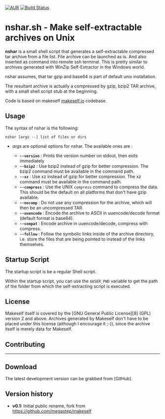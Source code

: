 [![AUR](https://img.shields.io/aur/license/yaourt.svg)](https://www.gnu.org/licenses/old-licenses/gpl-2.0.en.html)
[![Build Status](https://travis-ci.org/andriyg76/nshar.svg?branch=master)](https://travis-ci.org/andriyg76/nshar)

# nshar.sh - Make self-extractable archives on Unix

**nshar** is a small shell script that generates a self-extractable
compressed tar archive from a file list. File archive can be launched as is. And also inserted as command into remote ssh terminal. This is pretty
similar to archives generated with WinZip Self-Extractor in the Windows world.

nshar assumes, that tar gzip and base64 is part of default unix installation.

The resultant archive is actually a compressed by gzip, bzip2 TAR archive, with a small shell script stub at the
beginning. 

Code is based on makeself [makeself.io](http://makeself.io) codebase.

## Usage

The syntax of nshar is the following:

```
nshar [args --] list of files or dirs
```

  * _args_ are optional options for nshar. The available ones are :

    * **`--version`** : Prints the version number on stdout, then exits immediately
    * **`--bzip2`** : Use bzip2 instead of gzip for better compression. The bzip2 command must be available in the command path. 
    * **`--xz`** : Use xz instead of gzip for better compression. The xz command must be available in the command path. 
    * **`--compress`** : Use the UNIX `compress` command to compress the data. This should be the default on all platforms that don't have gzip available.
    * **`--nocomp`** : Do not use any compression for the archive, which will then be an uncompressed TAR.
    * **`--uuencode`** : Encode the archive to ASCII in uuencode/decode format (default format is base64).
    * **`--compat`** : Encode archive in uuencode/decode, compress with compress. 
    * **`--follow`** : Follow the symbolic links inside of the archive directory, i.e. store the files that are being pointed to instead of the links themselves.

## Startup Script

The startup script is be a regular Shell script. 

Within the startup script, you can use the `$USER_PWD` variable to get the path of the folder from which the self-extracting script is executed. 

## License

Makeself itself is covered by the [GNU General Public License][8] (GPL) version 2 and above. Archives generated by Makeself don't have to be placed under this license (although I encourage it ;-)), since the archive itself is merely data for Makeself.

## Contributing

- - -

## Download

The latest development version can be grabbed from [GitHub].

## Version history

  * **v0.1:** Initial public rename, fork from https://github.com/megastep/makeself

